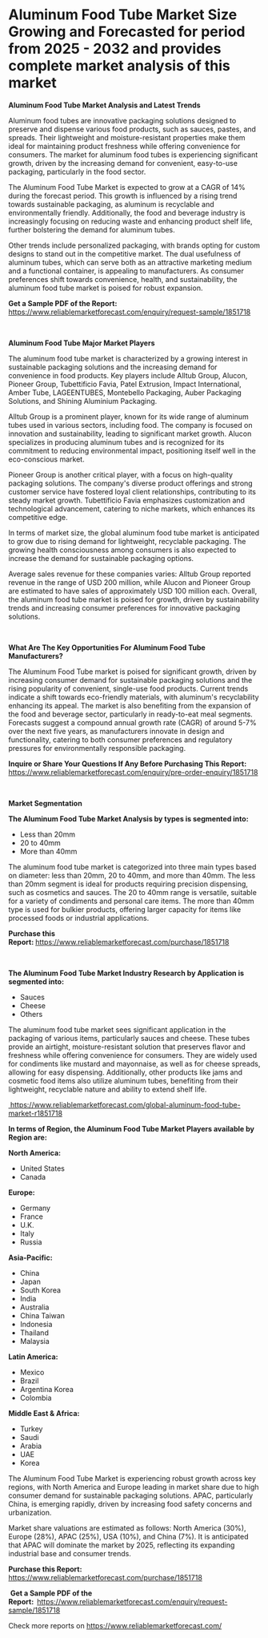 <p><h1>Aluminum Food Tube Market Size Growing and Forecasted for period from 2025 - 2032 and provides complete market analysis of this market</h1></p><p><strong>Aluminum Food Tube Market Analysis and Latest Trends</strong></p>
<p><p>Aluminum food tubes are innovative packaging solutions designed to preserve and dispense various food products, such as sauces, pastes, and spreads. Their lightweight and moisture-resistant properties make them ideal for maintaining product freshness while offering convenience for consumers. The market for aluminum food tubes is experiencing significant growth, driven by the increasing demand for convenient, easy-to-use packaging, particularly in the food sector.</p><p>The Aluminum Food Tube Market is expected to grow at a CAGR of 14% during the forecast period. This growth is influenced by a rising trend towards sustainable packaging, as aluminum is recyclable and environmentally friendly. Additionally, the food and beverage industry is increasingly focusing on reducing waste and enhancing product shelf life, further bolstering the demand for aluminum tubes. </p><p>Other trends include personalized packaging, with brands opting for custom designs to stand out in the competitive market. The dual usefulness of aluminum tubes, which can serve both as an attractive marketing medium and a functional container, is appealing to manufacturers. As consumer preferences shift towards convenience, health, and sustainability, the aluminum food tube market is poised for robust expansion.</p></p>
<p><strong>Get a Sample PDF of the Report:&nbsp;</strong> <a href="https://www.reliablemarketforecast.com/enquiry/request-sample/1851718?utm_campaign=2458&utm_medium=2&utm_source=Github&utm_content=ia&utm_term=26032025&utm_id=aluminum-food-tube">https://www.reliablemarketforecast.com/enquiry/request-sample/1851718</a></p>
<p>&nbsp;</p>
<p><strong>Aluminum Food Tube Major Market Players</strong></p>
<p><p>The aluminum food tube market is characterized by a growing interest in sustainable packaging solutions and the increasing demand for convenience in food products. Key players include Alltub Group, Alucon, Pioneer Group, Tubettificio Favia, Patel Extrusion, Impact International, Amber Tube, LAGEENTUBES, Montebello Packaging, Auber Packaging Solutions, and Shining Aluminium Packaging.</p><p>Alltub Group is a prominent player, known for its wide range of aluminum tubes used in various sectors, including food. The company is focused on innovation and sustainability, leading to significant market growth. Alucon specializes in producing aluminum tubes and is recognized for its commitment to reducing environmental impact, positioning itself well in the eco-conscious market.</p><p>Pioneer Group is another critical player, with a focus on high-quality packaging solutions. The company's diverse product offerings and strong customer service have fostered loyal client relationships, contributing to its steady market growth. Tubettificio Favia emphasizes customization and technological advancement, catering to niche markets, which enhances its competitive edge.</p><p>In terms of market size, the global aluminum food tube market is anticipated to grow due to rising demand for lightweight, recyclable packaging. The growing health consciousness among consumers is also expected to increase the demand for sustainable packaging options. </p><p>Average sales revenue for these companies varies: Alltub Group reported revenue in the range of USD 200 million, while Alucon and Pioneer Group are estimated to have sales of approximately USD 100 million each. Overall, the aluminum food tube market is poised for growth, driven by sustainability trends and increasing consumer preferences for innovative packaging solutions.</p></p>
<p>&nbsp;</p>
<p><strong>What Are The Key Opportunities For Aluminum Food Tube Manufacturers?</strong></p>
<p><p>The Aluminum Food Tube market is poised for significant growth, driven by increasing consumer demand for sustainable packaging solutions and the rising popularity of convenient, single-use food products. Current trends indicate a shift towards eco-friendly materials, with aluminum's recyclability enhancing its appeal. The market is also benefiting from the expansion of the food and beverage sector, particularly in ready-to-eat meal segments. Forecasts suggest a compound annual growth rate (CAGR) of around 5-7% over the next five years, as manufacturers innovate in design and functionality, catering to both consumer preferences and regulatory pressures for environmentally responsible packaging.</p></p>
<p><strong>Inquire or Share Your Questions If Any Before Purchasing This Report:</strong> <a href="https://www.reliablemarketforecast.com/enquiry/pre-order-enquiry/1851718?utm_campaign=2458&utm_medium=2&utm_source=Github&utm_content=ia&utm_term=26032025&utm_id=aluminum-food-tube">https://www.reliablemarketforecast.com/enquiry/pre-order-enquiry/1851718</a></p>
<p>&nbsp;</p>
<p><strong>Market Segmentation</strong></p>
<p><strong>The Aluminum Food Tube Market Analysis by types is segmented into:</strong></p>
<p><ul><li>Less than 20mm</li><li>20 to 40mm</li><li>More than 40mm</li></ul></p>
<p><p>The aluminum food tube market is categorized into three main types based on diameter: less than 20mm, 20 to 40mm, and more than 40mm. The less than 20mm segment is ideal for products requiring precision dispensing, such as cosmetics and sauces. The 20 to 40mm range is versatile, suitable for a variety of condiments and personal care items. The more than 40mm type is used for bulkier products, offering larger capacity for items like processed foods or industrial applications.</p></p>
<p><strong>Purchase this Report:&nbsp;</strong><a href="https://www.reliablemarketforecast.com/purchase/1851718?utm_campaign=2458&utm_medium=2&utm_source=Github&utm_content=ia&utm_term=26032025&utm_id=aluminum-food-tube">https://www.reliablemarketforecast.com/purchase/1851718</a></p>
<p>&nbsp;</p>
<p><strong>The Aluminum Food Tube Market Industry Research by Application is segmented into:</strong></p>
<p><ul><li>Sauces</li><li>Cheese</li><li>Others</li></ul></p>
<p><p>The aluminum food tube market sees significant application in the packaging of various items, particularly sauces and cheese. These tubes provide an airtight, moisture-resistant solution that preserves flavor and freshness while offering convenience for consumers. They are widely used for condiments like mustard and mayonnaise, as well as for cheese spreads, allowing for easy dispensing. Additionally, other products like jams and cosmetic food items also utilize aluminum tubes, benefiting from their lightweight, recyclable nature and ability to extend shelf life.</p></p>
<p><a href="https://www.reliablemarketforecast.com/global-aluminum-food-tube-market-r1851718?utm_campaign=2458&utm_medium=2&utm_source=Github&utm_content=ia&utm_term=26032025&utm_id=aluminum-food-tube">&nbsp;https://www.reliablemarketforecast.com/global-aluminum-food-tube-market-r1851718</a></p>
<p><strong>In terms of Region, the Aluminum Food Tube Market Players available by Region are:</strong></p>
<p>
    <p> <strong> North America: </strong>
        <ul>
            <li>United States</li>
            <li>Canada</li>
        </ul>
        </p> 
    <p> <strong> Europe: </strong>
        <ul>
            <li>Germany</li>
            <li>France</li>
            <li>U.K.</li>
            <li>Italy</li>
            <li>Russia</li>
        </ul>
        </p> 
    <p> <strong> Asia-Pacific: </strong>
        <ul>
            <li>China</li>
            <li>Japan</li>
            <li>South Korea</li>
            <li>India</li>
            <li>Australia</li>
            <li>China Taiwan</li>
            <li>Indonesia</li>
            <li>Thailand</li>
            <li>Malaysia</li>
        </ul>
        </p> 
    <p> <strong> Latin America: </strong>
        <ul>
            <li>Mexico</li>
            <li>Brazil</li>
            <li>Argentina Korea</li>
            <li>Colombia</li>
        </ul>
        </p> 
    <p> <strong> Middle East & Africa: </strong>
        <ul>
            <li>Turkey</li>
            <li>Saudi</li>
            <li>Arabia</li>
            <li>UAE</li>
            <li>Korea</li>
        </ul>
    </p>
    </p>
<p><p>The Aluminum Food Tube Market is experiencing robust growth across key regions, with North America and Europe leading in market share due to high consumer demand for sustainable packaging solutions. APAC, particularly China, is emerging rapidly, driven by increasing food safety concerns and urbanization. </p><p>Market share valuations are estimated as follows: North America (30%), Europe (28%), APAC (25%), USA (10%), and China (7%). It is anticipated that APAC will dominate the market by 2025, reflecting its expanding industrial base and consumer trends.</p></p>
<p><strong>Purchase this Report: </strong><a href="https://www.reliablemarketforecast.com/purchase/1851718?utm_campaign=2458&utm_medium=2&utm_source=Github&utm_content=ia&utm_term=26032025&utm_id=aluminum-food-tube">https://www.reliablemarketforecast.com/purchase/1851718</a></p>
<p>&nbsp;<strong>Get a Sample PDF of the Report:&nbsp;&nbsp;</strong><a href="https://www.reliablemarketforecast.com/enquiry/request-sample/1851718?utm_campaign=2458&utm_medium=2&utm_source=Github&utm_content=ia&utm_term=26032025&utm_id=aluminum-food-tube">https://www.reliablemarketforecast.com/enquiry/request-sample/1851718</a></p>
<p><strong></strong></p>
<p>Check more reports on <a href="https://www.reliablemarketforecast.com/?utm_campaign=2458&utm_medium=2&utm_source=Github&utm_content=ia&utm_term=26032025&utm_id=aluminum-food-tube">https://www.reliablemarketforecast.com/</a></p>